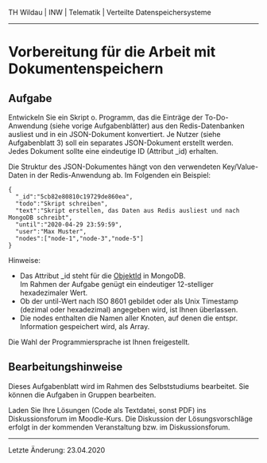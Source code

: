 TH Wildau | INW | Telematik | Verteilte Datenspeichersysteme

---

Vorbereitung für die Arbeit mit Dokumentenspeichern
===================================================

Aufgabe
-------

Entwickeln Sie ein Skript o. Programm, das die Einträge der To-Do-Anwendung (siehe vorige Aufgabenblätter) aus den Redis-Datenbanken ausliest und in ein JSON-Dokument konvertiert. Je Nutzer (siehe Aufgabenblatt 3) soll ein separates JSON-Dokument erstellt werden.   
Jedes Dokument sollte eine eindeutige ID (Attribut _id) erhalten.  

Die Struktur des JSON-Dokumentes hängt von den verwendeten Key/Value-Daten in der Redis-Anwendung ab. Im Folgenden ein Beispiel:

    {
      "_id":"5cb82e80810c19729de860ea",
      "todo":"Skript schreiben",
      "text":"Skript erstellen, das Daten aus Redis ausliest und nach MongoDB schreibt",
      "until":"2020-04-29 23:59:59",
      "user":"Max Muster",
      "nodes":["node-1","node-3","node-5"]
    }

Hinweise:  

* Das Attribut _id steht für die [ObjektId](https://docs.mongodb.com/manual/reference/method/ObjectId/) in MongoDB.  
  Im Rahmen der Aufgabe genügt ein eindeutiger 12-stelliger hexadezimaler Wert.
* Ob der until-Wert nach ISO 8601 gebildet oder als Unix Timestamp (dezimal oder hexadezimal) angegeben wird, ist Ihnen überlassen.
* Die nodes enthalten die Namen aller Knoten, auf denen die entspr. Information gespeichert wird, als Array.

Die Wahl der Programmiersprache ist Ihnen freigestellt.


Bearbeitungshinweise
--------------------

Dieses Aufgabenblatt wird im Rahmen des Selbststudiums bearbeitet. Sie können die Aufgaben in Gruppen bearbeiten.

Laden Sie Ihre Lösungen (Code als Textdatei, sonst PDF) ins Diskussionsforum im Moodle-Kurs. Die Diskussion der Lösungsvorschläge erfolgt in der kommenden Veranstaltung bzw. im Diskussionsforum.


---
Letzte Änderung: 23.04.2020
